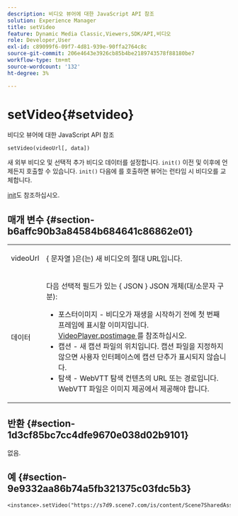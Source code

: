 ```yaml
---
description: 비디오 뷰어에 대한 JavaScript API 참조
solution: Experience Manager
title: setVideo
feature: Dynamic Media Classic,Viewers,SDK/API,비디오
role: Developer,User
exl-id: c89099f6-09f7-4d81-939e-90ffa2764c8c
source-git-commit: 206e4643e3926cb85b4be2189743578f88180be7
workflow-type: tm+mt
source-wordcount: '132'
ht-degree: 3%

---
```


# setVideo{#setvideo}

비디오 뷰어에 대한 JavaScript API 참조

`setVideo(videoUrl[, data])`

새 외부 비디오 및 선택적 추가 비디오 데이터를 설정합니다. `init()` 이전 및 이후에 언제든지 호출할 수 있습니다. `init()` 다음에 를 호출하면 뷰어는 런타임 시 비디오를 교체합니다.

[init](../../../c-html5-s7-aem-asset-viewers/c-html5-video-reference/c-html5-video-viewer-20-javascriptapiref/r-html5-video-viewer-20-javascriptapiref-init.md#reference-3b570ba8b35045d6b30fb178c21a66c6)도 참조하십시오.

## 매개 변수 {#section-b6affc90b3a84584b684641c86862e01}

<table id="table_896DFF34A68A403DB93A6D597461A573"> 
 <tbody> 
  <tr> 
   <td colname="col1"> <p> <span class="codeph"> videoUrl  </span> </p> </td> 
   <td colname="col2"> <p>{ <span class="codeph"> 문자열 </span>}은(는) 새 비디오의 절대 URL입니다. </p> </td> 
  </tr> 
  <tr> 
   <td colname="col1"> <p> <span class="codeph"> 데이터 </span> </p> </td> 
   <td colname="col2"> <p>다음 선택적 필드가 있는 { <span class="codeph"> JSON </span>} JSON 개체(대/소문자 구분): </p> <p> 
     <ul id="ul_26121393BC7145FF8A43C05ACCBEFF36"> 
      <li id="li_DA50E073F3D4460CBC34243A2CBCC895"> <span class="codeph"> 포스터이미지  </span> - 비디오가 재생을 시작하기 전에 첫 번째 프레임에 표시할 이미지입니다. <a href="../../../c-html5-s7-aem-asset-viewers/c-html5-video-reference/c-html5-video-cmdref/r-html5-video-viewer-conf-attrib-videoplayer-posterimage.md#reference-9739abeeb9f64c02b5d2f7a0d1706103" format="dita" scope="local"> VideoPlayer.postimage </a> 를 참조하십시오. </li> 
      <li id="li_4659E82D38EB4438AAA04FDEAF21B087"> <span class="codeph"> 캡션  </span> - 새 캡션 파일의 위치입니다. 캡션 파일을 지정하지 않으면 사용자 인터페이스에 캡션 단추가 표시되지 않습니다. </li> 
      <li id="li_A43A1BAB6B0F4A7981F71408F08F07D1"> <span class="codeph"> 탐색  </span> - WebVTT 탐색 컨텐츠의 URL 또는 경로입니다. WebVTT 파일은 이미지 제공에서 제공해야 합니다. </li> 
     </ul> </p> </td> 
  </tr> 
 </tbody> 
</table>

## 반환 {#section-1d3cf85bc7cc4dfe9670e038d02b9101}

없음.

## 예 {#section-9e9332aa86b74a5fb321375c03fdc5b3}

```
<instance>.setVideo("https://s7d9.scene7.com/is/content/Scene7SharedAssets/Glacier_Climber_MP4")
```
